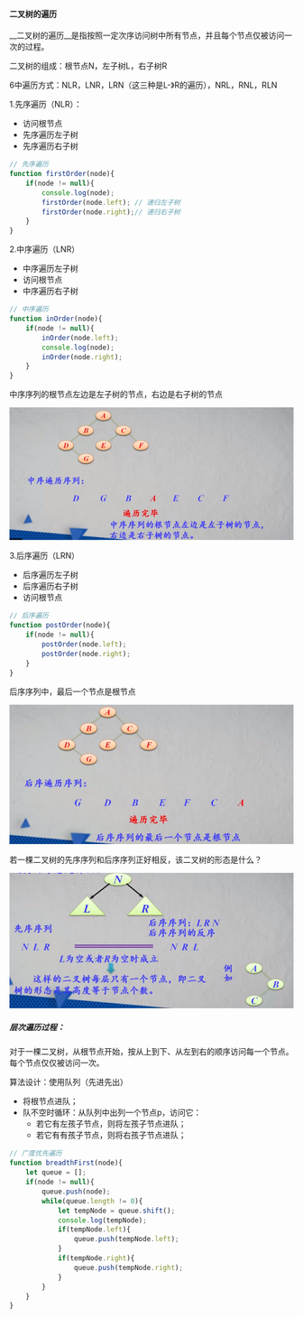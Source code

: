 #### 二叉树的遍历

__二叉树的遍历__是指按照一定次序访问树中所有节点，并且每个节点仅被访问一次的过程。

二叉树的组成：根节点N，左子树L，右子树R

6中遍历方式：NLR，LNR，LRN（这三种是L-》R的遍历），NRL，RNL，RLN

1.先序遍历（NLR）：

* 访问根节点
* 先序遍历左子树
* 先序遍历右子树

```javascript
// 先序遍历
function firstOrder(node){
    if(node != null){
        console.log(node);
        firstOrder(node.left); // 递归左子树
        firstOrder(node.right);// 递归右子树
    }
}
```



2.中序遍历（LNR）

* 中序遍历左子树
* 访问根节点
* 中序遍历右子树

```javascript
// 中序遍历
function inOrder(node){
    if(node != null){
        inOrder(node.left);
        console.log(node);
        inOrder(node.right);
    }
}
```



中序序列的根节点左边是左子树的节点，右边是右子树的节点

![中序遍历](../img/201901251511.png)

3.后序遍历（LRN）

* 后序遍历左子树
* 后序遍历右子树
* 访问根节点

```javascript
// 后序遍历
function postOrder(node){
    if(node != null){
        postOrder(node.left);
        postOrder(node.right);
    }
}
```



后序序列中，最后一个节点是根节点

![后序遍历](../img/201901251514.png)



若一棵二叉树的先序序列和后序序列正好相反，该二叉树的形态是什么？

![](../img/201901251518.png)



##### 层次遍历过程：

对于一棵二叉树，从根节点开始，按从上到下、从左到右的顺序访问每一个节点。每个节点仅仅被访问一次。

算法设计：使用队列（先进先出）

* 将根节点进队；
* 队不空时循环：从队列中出列一个节点p，访问它：
  * 若它有左孩子节点，则将左孩子节点进队；
  * 若它有有孩子节点，则将右孩子节点进队；

```javascript
// 广度优先遍历
function breadthFirst(node){
    let queue = [];
    if(node != null){
        queue.push(node);
        while(queue.length != 0){
            let tempNode = queue.shift();
            console.log(tempNode);
            if(tempNode.left){
                queue.push(tempNode.left);
            }
            if(tempNode.right){
                queue.push(tempNode.right);
            }
        }
    }
}
```



